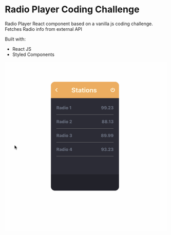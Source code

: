 # Radio Player Coding Challenge
Radio Player React component based on a vanilla js coding challenge. Fetches Radio info from external API

Built with:
* React JS
* Styled Components

![](radio-station-component.gif)
